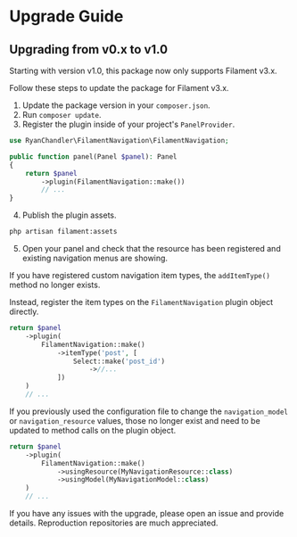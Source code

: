 # Upgrade Guide

## Upgrading from v0.x to v1.0

Starting with version v1.0, this package now only supports Filament v3.x.

Follow these steps to update the package for Filament v3.x.

1. Update the package version in your `composer.json`.
2. Run `composer update`.
3. Register the plugin inside of your project's `PanelProvider`.

```php
use RyanChandler\FilamentNavigation\FilamentNavigation;

public function panel(Panel $panel): Panel
{
    return $panel
        ->plugin(FilamentNavigation::make())
        // ...
}
```

4. Publish the plugin assets.

```sh
php artisan filament:assets
```

5. Open your panel and check that the resource has been registered and existing navigation menus are showing.

If you have registered custom navigation item types, the `addItemType()` method no longer exists.

Instead, register the item types on the `FilamentNavigation` plugin object directly.

```php
return $panel
    ->plugin(
        FilamentNavigation::make()
            ->itemType('post', [
                Select::make('post_id')
                    ->//...
            ])
    )
    // ...
```

If you previously used the configuration file to change the `navigation_model` or `navigation_resource` values, those no longer exist and need to be updated to method calls on the plugin object.

```php
return $panel
    ->plugin(
        FilamentNavigation::make()
            ->usingResource(MyNavigationResource::class)
            ->usingModel(MyNavigationModel::class)
    )
    // ...
```

If you have any issues with the upgrade, please open an issue and provide details. Reproduction repositories are much appreciated.
